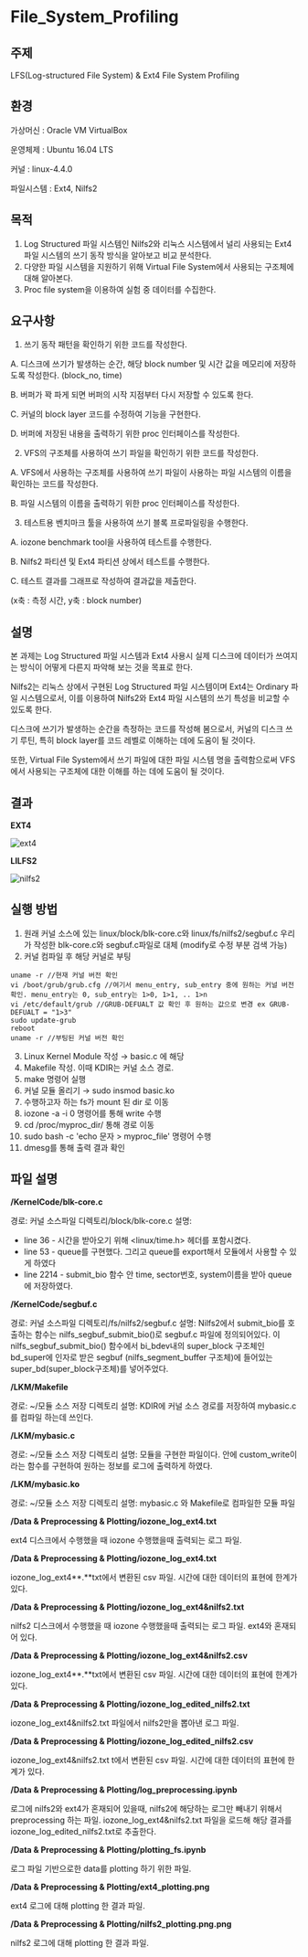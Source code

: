 # File_System_Profiling

## 주제		
LFS(Log-structured File System) & Ext4 File System Profiling

## 환경		
가상머신 : Oracle VM VirtualBox

운영체제 : Ubuntu 16.04 LTS 

커널 : linux-4.4.0

파일시스템 : Ext4, Nilfs2

## 목적
1.	Log Structured 파일 시스템인 Nilfs2와 리눅스 시스템에서 널리 사용되는 Ext4 파일 시스템의 쓰기 동작 방식을 알아보고 비교 분석한다.
2.	다양한 파일 시스템을 지원하기 위해 Virtual File System에서 사용되는 구조체에 대해 알아본다.
3.	Proc file system을 이용하여 실험 중 데이터를 수집한다.

## 요구사항
1.	쓰기 동작 패턴을 확인하기 위한 코드를 작성한다.

A.	디스크에 쓰기가 발생하는 순간, 해당 block number 및 시간 값을 메모리에 저장하도록 작성한다. (block_no, time)

B.	버퍼가 꽉 파게 되면 버퍼의 시작 지점부터 다시 저장할 수 있도록 한다.

C.	커널의 block layer 코드를 수정하여 기능을 구현한다.

D.	버퍼에 저장된 내용을 출력하기 위한 proc 인터페이스를 작성한다.

2.	VFS의 구조체를 사용하여 쓰기 파일을 확인하기 위한 코드를 작성한다.

A.	VFS에서 사용하는 구조체를 사용하여 쓰기 파일이 사용하는 파일 시스템의 이름을 확인하는 코드를 작성한다.

B.	파일 시스템의 이름을 출력하기 위한 proc 인터페이스를 작성한다.

3.	테스트용 벤치마크 툴을 사용하여 쓰기 블록 프로파일링을 수행한다.

A.	iozone benchmark tool을 사용하여 테스트를 수행한다.

B.	Nilfs2 파티션 및 Ext4 파티션 상에서 테스트를 수행한다.

C.	테스트 결과를 그래프로 작성하여 결과값을 제출한다. 

(x축 : 측정 시간, y축 : block number)

## 설명
본 과제는 Log Structured 파일 시스템과 Ext4 사용시 실제 디스크에 데이터가 쓰여지는 방식이 어떻게 다른지 파악해 보는 것을 목표로 한다.

Nilfs2는 리눅스 상에서 구현된 Log Structured 파일 시스템이며 Ext4는 Ordinary 파일 시스템으로서, 이를 이용하여 Nilfs2와 Ext4 파일 시스템의 쓰기 특성을 비교할 수 있도록 한다.

디스크에 쓰기가 발생하는 순간을 측정하는 코드를 작성해 봄으로서, 커널의 디스크 쓰기 루틴, 특히 block layer를 코드 레벨로 이해하는 데에 도움이 될 것이다.

또한, Virtual File System에서 쓰기 파일에 대한 파일 시스템 명을 출력함으로써 VFS에서 사용되는 구조체에 대한 이해를 하는 데에 도움이 될 것이다.

## 결과

**EXT4**

![ext4](https://github.com/sujinnaljin/File_System_Profiling/blob/master/Data%20%26%20Preprocessing%20%26%20Plotting/ext4_plotting.png)

**LILFS2**

![nilfs2](https://github.com/sujinnaljin/File_System_Profiling/blob/master/Data%20%26%20Preprocessing%20%26%20Plotting/nilfs2_plotting.png)

## 실행 방법
1. 원래 커널 소스에 있는 linux/block/blk-core.c와 linux/fs/nilfs2/segbuf.c 우리가 작성한 blk-core.c와 segbuf.c파일로 대체 (modify로 수정 부분 검색 가능)
2. 커널 컴파일 후 해당 커널로 부팅
```
uname -r //현재 커널 버전 확인
vi /boot/grub/grub.cfg //여기서 menu_entry, sub_entry 중에 원하는 커널 버전 확인. menu_entry는 0, sub_entry는 1>0, 1>1, .. 1>n
vi /etc/default/grub //GRUB-DEFUALT 값 확인 후 원하는 값으로 변경 ex GRUB-DEFUALT = "1>3"
sudo update-grub
reboot
uname -r //부팅된 커널 버전 확인
```
3. Linux Kernel Module 작성 → basic.c 에 해당
4. Makefile 작성. 이때 KDIR는 커널 소스 경로.
5. make 명령어 실행 
6. 커널 모듈 올리기 → sudo insmod basic.ko
7. 수행하고자 하는 fs가 mount 된 dir 로 이동
8.  iozone -a -i 0 명령어를 통해 write 수행
9.  cd /proc/myproc_dir/ 통해 경로 이동
10. sudo bash -c 'echo  문자 > myproc_file' 명령어 수행
11. dmesg를 통해 출력 결과 확인

## 파일 설명

**/KernelCode/blk-core.c**

경로: 커널 소스파일 디렉토리/block/blk-core.c 설명:

- line 36 - 시간을 받아오기 위해 <linux/time.h> 헤더를 포함시켰다.
- line 53 - queue를 구현했다. 그리고 queue를 export해서 모듈에서 사용할 수 있게 하였다
- line 2214 - submit_bio 함수 안 time, sector번호, system이름을 받아 queue에 저장하였다.

**/KernelCode/segbuf.c**

경로: 커널 소스파일 디렉토리/fs/nilfs2/segbuf.c 설명: Nilfs2에서 submit_bio를 호출하는 함수는 nilfs_segbuf_submit_bio()로 segbuf.c 파일에 정의되어있다. 이 nilfs_segbuf_submit_bio() 함수에서 bi_bdev내의 super_block 구조체인 bd_super에 인자로 받은 segbuf (nilfs_segment_buffer 구조체)에 들어있는 super_bd(super_block구조체)를 넣어주었다.

**/LKM/Makefile**

경로: ~/모듈 소스 저장 디렉토리 설명: KDIR에 커널 소스 경로를 저장하여 mybasic.c를 컴파일 하는데 쓰인다.

**/LKM/mybasic.c**

경로: ~/모듈 소스 저장 디렉토리 설명: 모듈을 구현한 파일이다. 안에 custom_write이라는 함수를 구현하여 원하는 정보를 로그에 출력하게 하였다.

**/LKM/mybasic.ko**

경로: ~/모듈 소스 저장 디렉토리 설명: mybasic.c 와 Makefile로 컴파일한 모듈 파일

**/Data & Preprocessing & Plotting/iozone_log_ext4.txt**

ext4 디스크에서 수행했을 때 iozone 수행했을때 출력되는 로그 파일.

**/Data & Preprocessing & Plotting/iozone_log_ext4.txt**

iozone_log_ext4**.**txt에서 변환된 csv  파일. 시간에 대한 데이터의 표현에 한계가 있다.

**/Data & Preprocessing & Plotting/iozone_log_ext4&nilfs2.txt**

nilfs2 디스크에서 수행했을 때 iozone 수행했을때 출력되는 로그 파일. ext4와 혼재되어 있다.

**/Data & Preprocessing & Plotting/iozone_log_ext4&nilfs2.csv**

iozone_log_ext4**.**txt에서 변환된 csv  파일. 시간에 대한 데이터의 표현에 한계가 있다.

**/Data & Preprocessing & Plotting/iozone_log_edited_nilfs2.txt**

iozone_log_ext4&nilfs2.txt 파일에서 nilfs2만을 뽑아낸 로그 파일.

**/Data & Preprocessing & Plotting/iozone_log_edited_nilfs2.csv**

iozone_log_ext4&nilfs2.txt t에서 변환된 csv  파일. 시간에 대한 데이터의 표현에 한계가 있다.

**/Data & Preprocessing & Plotting/log_preprocessing.ipynb**

로그에 nilfs2와 ext4가 혼재되어 있을때, nilfs2에 해당하는 로그만 빼내기 위해서 preprocessing 하는 파일. iozone_log_ext4&nilfs2.txt 파일을 로드해 해당 결과를 iozone_log_edited_nilfs2.txt로 추출한다.

**/Data & Preprocessing & Plotting/plotting_fs.ipynb**

로그 파일 기반으로한 data를 plotting 하기 위한 파일.

**/Data & Preprocessing & Plotting/ext4_plotting.png**

ext4 로그에 대해 plotting 한 결과 파일.

**/Data & Preprocessing & Plotting/nilfs2_plotting.png.png**

nilfs2 로그에 대해 plotting 한 결과 파일.
